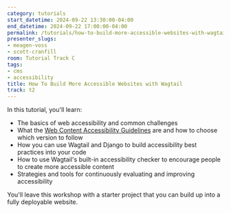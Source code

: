 ```yaml
---
category: tutorials
start_datetime: 2024-09-22 13:30:00-04:00
end_datetime: 2024-09-22 17:00:00-04:00
permalink: /tutorials/how-to-build-more-accessible-websites-with-wagtail/
presenter_slugs:
- meagen-voss
- scott-cranfill
room: Tutorial Track C
tags:
- cms
- accessibility
title: How To Build More Accessible Websites with Wagtail
track: t2
---
```


In this tutorial, you'll learn:

- The basics of web accessibility and common challenges
- What the [Web Content Accessibility Guidelines]( https://www.w3.org/WAI/standards-guidelines/wcag/) are and how to choose which version to follow
- How you can use Wagtail and Django to build accessibility best practices into your code
- How to use Wagtail's built-in accessibility checker to encourage people to create more accessible content
- Strategies and tools for continuously evaluating and improving accessibility

You'll leave this workshop with a starter project that you can build up into a fully deployable website.
